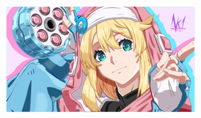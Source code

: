 ![alt text](https://github.com/b2dock/belheh/blob/main/i-made-a-4k-bridget-art-feel-free-to-download-and-use-as-v0-1ohzo99owzwa1.webp)
